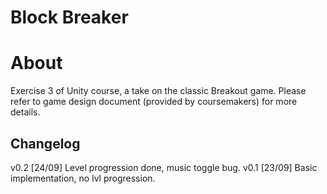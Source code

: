 # Block Breaker

# About

Exercise 3 of Unity course, a take on the classic Breakout game. Please refer
to game design document (provided by coursemakers) for more details.

## Changelog

v0.2 [24/09] Level progression done, music toggle bug.
v0.1 [23/09] Basic implementation, no lvl progression.